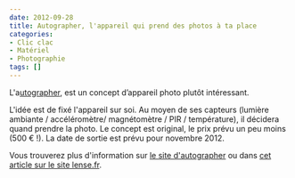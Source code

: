 ```yaml
---
date: 2012-09-28
title: Autographer, l'appareil qui prend des photos à ta place
categories:
- Clic clac
- Matériel
- Photographie
tags: []
---
```

L'a<a href="https://www.autographer.com/">utographer</a>, est un concept d’appareil photo plutôt intéressant. <!--more-->

L'idée est de fixé l'appareil sur soi. Au moyen de ses capteurs (lumière ambiante / accéléromètre/ magnétomètre / PIR / température), il décidera quand prendre la photo. Le concept est original, le prix prévu un peu moins (500 € !). La date de sortie est prévu pour novembre 2012.

Vous trouverez plus d'information sur <a href="https://www.autographer.com/">le site d'autographer</a> ou dans <a href="https://www.lense.fr/2012/09/25/autographer-lappareil-photo-automatique/">cet article sur le site lense.fr</a>.
